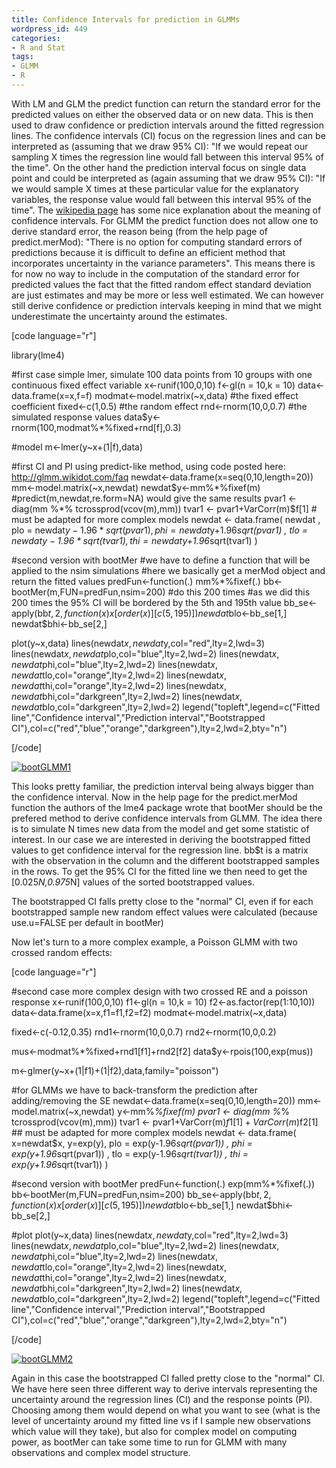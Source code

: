 ```yaml
---
title: Confidence Intervals for prediction in GLMMs
wordpress_id: 449
categories:
- R and Stat
tags:
- GLMM
- R
---
```


With LM and GLM the predict function can return the standard error for the predicted values on either the observed data or on new data. This is then used to draw confidence or prediction intervals around the fitted regression lines. The confidence intervals (CI) focus on the regression lines and can be interpreted as (assuming that we draw 95% CI): "If we would repeat our sampling X times the regression line would fall between this interval 95% of the time". On the other hand the prediction interval focus on single data point and could be interpreted as (again assuming that we draw 95% CI): "If we would sample X times at these particular value for the explanatory variables, the response value would fall between this interval 95% of the time". The [wikipedia page](https://en.wikipedia.org/wiki/Confidence_interval#Meaning_and_interpretation) has some nice explanation about the meaning of confidence intervals.
For GLMM the predict function does not allow one to derive standard error, the reason being (from the help page of predict.merMod): "There is no option for computing standard errors of predictions because it is difficult to define an efficient method that incorporates uncertainty in the variance parameters". This means there is for now no way to include in the computation of the standard error for predicted values the fact that the fitted random effect standard deviation are just estimates and may be more or less well estimated. We can however still derive confidence or prediction intervals keeping in mind that we might underestimate the uncertainty around the estimates.

[code language="r"]

library(lme4)

#first case simple lmer, simulate 100 data points from 10 groups with one continuous fixed effect variable
x<-runif(100,0,10)
f<-gl(n = 10,k = 10)
data<-data.frame(x=x,f=f)
modmat<-model.matrix(~x,data)
#the fixed effect coefficient
fixed<-c(1,0.5)
#the random effect
rnd<-rnorm(10,0,0.7)
#the simulated response values
data$y<-rnorm(100,modmat%*%fixed+rnd[f],0.3)

#model
m<-lmer(y~x+(1|f),data)

#first CI and PI using predict-like method, using code posted here: http://glmm.wikidot.com/faq
newdat<-data.frame(x=seq(0,10,length=20))
mm<-model.matrix(~x,newdat)
newdat$y<-mm%*%fixef(m) 
#predict(m,newdat,re.form=NA) would give the same results
pvar1 <- diag(mm %*% tcrossprod(vcov(m),mm))
tvar1 <- pvar1+VarCorr(m)$f[1] # must be adapted for more complex models
newdat <- data.frame(
  newdat
  , plo = newdat$y-1.96*sqrt(pvar1)
  , phi = newdat$y+1.96*sqrt(pvar1)
  , tlo = newdat$y-1.96*sqrt(tvar1)
  , thi = newdat$y+1.96*sqrt(tvar1)
)

#second version with bootMer
#we have to define a function that will be applied to the nsim simulations
#here we basically get a merMod object and return the fitted values
predFun<-function(.) mm%*%fixef(.) 
bb<-bootMer(m,FUN=predFun,nsim=200) #do this 200 times
#as we did this 200 times the 95% CI will be bordered by the 5th and 195th value
bb_se<-apply(bb$t,2,function(x) x[order(x)][c(5,195)])
newdat$blo<-bb_se[1,]
newdat$bhi<-bb_se[2,]

plot(y~x,data)
lines(newdat$x,newdat$y,col="red",lty=2,lwd=3)
lines(newdat$x,newdat$plo,col="blue",lty=2,lwd=2)
lines(newdat$x,newdat$phi,col="blue",lty=2,lwd=2)
lines(newdat$x,newdat$tlo,col="orange",lty=2,lwd=2)
lines(newdat$x,newdat$thi,col="orange",lty=2,lwd=2)
lines(newdat$x,newdat$bhi,col="darkgreen",lty=2,lwd=2)
lines(newdat$x,newdat$blo,col="darkgreen",lty=2,lwd=2)
legend("topleft",legend=c("Fitted line","Confidence interval","Prediction interval","Bootstrapped CI"),col=c("red","blue","orange","darkgreen"),lty=2,lwd=2,bty="n")

[/code]

[![bootGLMM1](https://biologyforfun.files.wordpress.com/2015/06/bootglmm1.png)](https://biologyforfun.files.wordpress.com/2015/06/bootglmm1.png)

This looks pretty familiar, the prediction interval being always bigger than the confidence interval.
Now in the help page for the predict.merMod function the authors of the lme4 package wrote that bootMer should be the prefered method to derive confidence intervals from GLMM. The idea there is to simulate N times new data from the model and get some statistic of interest. In our case we are interested in deriving the bootstrapped fitted values to get confidence interval for the regression line. bb$t is a matrix with the observation in the column and the different bootstrapped samples in the rows. To get the 95% CI for the fitted line we then need to get the [0.025*N,0.975*N] values of the sorted bootstrapped values.

The bootstrapped CI falls pretty close to the "normal" CI, even if for each bootstrapped sample new random effect values were calculated (because use.u=FALSE per default in bootMer)

Now let's turn to a more complex example, a Poisson GLMM with two crossed random effects:

[code language="r"]

#second case more complex design with two crossed RE and a poisson response
x<-runif(100,0,10)
f1<-gl(n = 10,k = 10)
f2<-as.factor(rep(1:10,10))
data<-data.frame(x=x,f1=f1,f2=f2)
modmat<-model.matrix(~x,data)

fixed<-c(-0.12,0.35)
rnd1<-rnorm(10,0,0.7)
rnd2<-rnorm(10,0,0.2)

mus<-modmat%*%fixed+rnd1[f1]+rnd2[f2]
data$y<-rpois(100,exp(mus))

m<-glmer(y~x+(1|f1)+(1|f2),data,family="poisson")

#for GLMMs we have to back-transform the prediction after adding/removing the SE
newdat<-data.frame(x=seq(0,10,length=20))
mm<-model.matrix(~x,newdat)
y<-mm%*%fixef(m)
pvar1 <- diag(mm %*% tcrossprod(vcov(m),mm))
tvar1 <- pvar1+VarCorr(m)$f1[1]+VarCorr(m)$f2[1]  ## must be adapted for more complex models
newdat <- data.frame(
  x=newdat$x,
  y=exp(y),
   plo = exp(y-1.96*sqrt(pvar1))
  , phi = exp(y+1.96*sqrt(pvar1))
  , tlo = exp(y-1.96*sqrt(tvar1))
  , thi = exp(y+1.96*sqrt(tvar1))
)

#second version with bootMer
predFun<-function(.) exp(mm%*%fixef(.)) 
bb<-bootMer(m,FUN=predFun,nsim=200)
bb_se<-apply(bb$t,2,function(x) x[order(x)][c(5,195)])
newdat$blo<-bb_se[1,]
newdat$bhi<-bb_se[2,]

#plot
plot(y~x,data)
lines(newdat$x,newdat$y,col="red",lty=2,lwd=3)
lines(newdat$x,newdat$plo,col="blue",lty=2,lwd=2)
lines(newdat$x,newdat$phi,col="blue",lty=2,lwd=2)
lines(newdat$x,newdat$tlo,col="orange",lty=2,lwd=2)
lines(newdat$x,newdat$thi,col="orange",lty=2,lwd=2)
lines(newdat$x,newdat$bhi,col="darkgreen",lty=2,lwd=2)
lines(newdat$x,newdat$blo,col="darkgreen",lty=2,lwd=2)
legend("topleft",legend=c("Fitted line","Confidence interval","Prediction interval","Bootstrapped CI"),col=c("red","blue","orange","darkgreen"),lty=2,lwd=2,bty="n")

[/code]

[![bootGLMM2](https://biologyforfun.files.wordpress.com/2015/06/bootglmm2.png)](https://biologyforfun.files.wordpress.com/2015/06/bootglmm2.png)

Again in this case the bootstrapped CI falled pretty close to the "normal" CI. We have here seen three different way to derive intervals representing the uncertainty around the regression lines (CI) and the response points (PI). Choosing among them would depend on what you want to see (what is the level of uncertainty around my fitted line vs if I sample new observations which value will they take), but also for complex model on computing power, as bootMer can take some time to run for GLMM with many observations and complex model structure.
